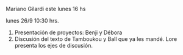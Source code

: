 Mariano Gilardi este lunes 16 hs

lunes 26/9 10:30 hrs. 

1) Presentación de proyectos: Benji y Débora
2) Discusión del texto de Tamboukou y Ball que ya les mandé. Lore presenta los ejes de discusión. 


